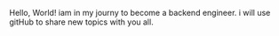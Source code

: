 Hello, World!
iam in my journy to become a backend engineer.
i will use gitHub to share new topics with you all.
